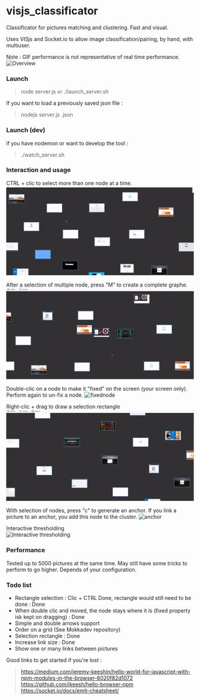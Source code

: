 # visjs_classificator
Classificator for pictures matching and clustering. Fast and visual.

Uses VISjs and Socket.io to allow image classification/pairing, by hand, with multiuser.

Note : GIF performance is not representative of real time performance.
![Overview](./doc/pictures/vid1.gif)


### Launch

> node server.js
or 
> ./launch_server.sh 

If you want to load a previously saved json file : 
> nodejs server.js <nameOfYourFile>.json 

### Launch (dev)

if you have nodemon or want to develop the tool : 
> ./watch_server.sh 

### Interaction and usage
CTRL + clic to select more than one node at a time.
![Multiselection](./doc/pictures/vid2.gif)

After a selection of multiple node, press "M" to create a complete graphe.
![CompleteGraphe](./doc/pictures/vid3.gif)

Double-clic on a node to make it "fixed" on the screen (your screen only). Perform again to un-fix a node.
![fixednode](./doc/pictures/vid4.gif)

Right-clic + drag to draw a selection rectangle
![selectionRectangle](./doc/pictures/vid5.gif)

With selection of nodes, press "c" to generate an anchor. If you link a picture to an anchor, you add this node to the cluster.
![anchor](./doc/pictures/vid6.gif)

Interactive thresholding        
![Interactive thresholding](./doc/pictures/threshold.gif)

### Performance
Tested up to 5000 pictures at the same time. May still have some tricks to perform to go higher. Depends of your configuration.

### Todo list 
- Rectangle selection : Clic + CTRL Done, rectangle would still need to be done : Done
- When double clic and moved, the node stays where it is (fixed property isk kept on dragging) : Done
- Simple and double arrows support
- Order on a grid (See Mokkadev repository)
- Selection rectangle : Done
- Increase link size : Done
- Show one or many links between pictures

Good links to get started if you're lost : 
> https://medium.com/jeremy-keeshin/hello-world-for-javascript-with-npm-modules-in-the-browser-6020f82d1072 
> https://github.com/jkeesh/hello-browser-npm
> https://socket.io/docs/emit-cheatsheet/
